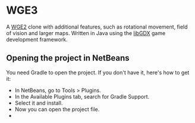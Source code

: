 # WGE3
A [WGE2](http://arisuonpaa.com/veryold/wge2.php) clone with additional features, such as rotational movement, field of vision and larger maps. Written in Java using the [libGDX](http://libgdx.badlogicgames.com/) game development framework.

## Opening the project in NetBeans
You need Gradle to open the project. If you don't have it, here's how to get it:
- In NetBeans, go to Tools > Plugins.
- In the Available Plugins tab, search for Gradle Support.
- Select it and install.
- Now you can open the project file.
- 

